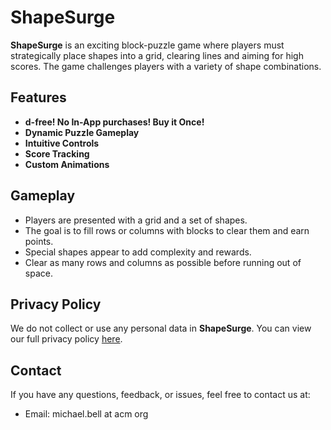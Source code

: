 # ShapeSurge

**ShapeSurge** is an exciting block-puzzle game where players must strategically place shapes into a grid, clearing lines and aiming for high scores. The game challenges players with a variety of shape combinations.

## Features
- **d-free! No In-App purchases! Buy it Once!**
- **Dynamic Puzzle Gameplay**
- **Intuitive Controls**
- **Score Tracking**
- **Custom Animations**

## Gameplay
- Players are presented with a grid and a set of shapes.
- The goal is to fill rows or columns with blocks to clear them and earn points.
- Special shapes appear to add complexity and rewards.
- Clear as many rows and columns as possible before running out of space.

## Privacy Policy
We do not collect or use any personal data in **ShapeSurge**. You can view our full privacy policy [here](link-to-privacy-policy).

## Contact
If you have any questions, feedback, or issues, feel free to contact us at:

- Email: michael.bell at acm org

